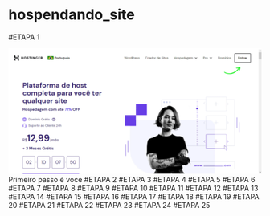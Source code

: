 # hospendando_site

#ETAPA 1
<div align="left">
  <img src="https://github.com/WenkerI/hospendando_site/blob/main/1.png"\>
</div>
Primeiro passo é voce 
#ETAPA 2
#ETAPA 3
#ETAPA 4
#ETAPA 5
#ETAPA 6
#ETAPA 7
#ETAPA 8
#ETAPA 9
#ETAPA 10
#ETAPA 11
#ETAPA 12
#ETAPA 13
#ETAPA 14
#ETAPA 15
#ETAPA 16
#ETAPA 17
#ETAPA 18
#ETAPA 19
#ETAPA 20
#ETAPA 21
#ETAPA 22
#ETAPA 23
#ETAPA 24
#ETAPA 25
